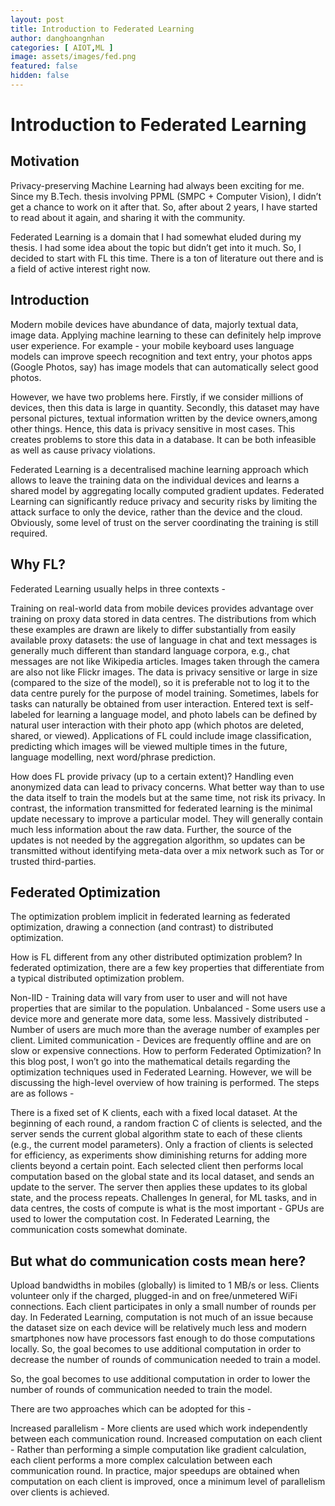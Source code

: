 ```yaml
---
layout: post
title: Introduction to Federated Learning
author: danghoangnhan
categories: [ AIOT,ML ]
image: assets/images/fed.png
featured: false
hidden: false
---
```

# Introduction to Federated Learning


## Motivation
Privacy-preserving Machine Learning had always been exciting for me. Since my B.Tech. thesis involving PPML (SMPC + Computer Vision), I didn’t get a chance to work on it after that. So, after about 2 years, I have started to read about it again, and sharing it with the community.

Federated Learning is a domain that I had somewhat eluded during my thesis. I had some idea about the topic but didn’t get into it much. So, I decided to start with FL this time. There is a ton of literature out there and is a field of active interest right now.

## Introduction
Modern mobile devices have abundance of data, majorly textual data, image data. Applying machine learning to these can definitely help improve user experience. For example - your mobile keyboard uses language models can improve speech recognition and text entry, your photos apps (Google Photos, say) has image models that can automatically select good photos.

However, we have two problems here. Firstly, if we consider millions of devices, then this data is large in quantity. Secondly, this dataset may have personal pictures, textual information written by the device owners,among other things. Hence, this data is privacy sensitive in most cases. This creates problems to store this data in a database. It can be both infeasible as well as cause privacy violations.

Federated Learning is a decentralised machine learning approach which allows to leave the training data on the individual devices and learns a shared model by aggregating locally computed gradient updates. Federated Learning can significantly reduce privacy and security risks by limiting the attack surface to only the device, rather than the device and the cloud. Obviously, some level of trust on the server coordinating the training is still required.

## Why FL?
Federated Learning usually helps in three contexts -

Training on real-world data from mobile devices provides advantage over training on proxy data stored in data centres. The distributions from which these examples are drawn are likely to differ substantially from easily available proxy datasets: the use of language in chat and text messages is generally much different than standard language corpora, e.g., chat messages are not like Wikipedia articles. Images taken through the camera are also not like Flickr images.
The data is privacy sensitive or large in size (compared to the size of the model), so it is preferable not to log it to the data centre purely for the purpose of model training.
Sometimes, labels for tasks can naturally be obtained from user interaction. Entered text is self-labeled for learning a language model, and photo labels can be defined by natural user interaction with their photo app (which photos are deleted, shared, or viewed).
Applications of FL could include image classification, predicting which images will be viewed multiple times in the future, language modelling, next word/phrase prediction.

How does FL provide privacy (up to a certain extent)?
Handling even anonymized data can lead to privacy concerns. What better way than to use the data itself to train the models but at the same time, not risk its privacy. In contrast, the information transmitted for federated learning is the minimal update necessary to improve a particular model. They will generally contain much less information about the raw data. Further, the source of the updates is not needed by the aggregation algorithm, so updates can be transmitted without identifying meta-data over a mix network such as Tor or trusted third-parties.
 
## Federated Optimization
The optimization problem implicit in federated learning as federated optimization, drawing a connection (and contrast) to distributed optimization.

How is FL different from any other distributed optimization problem?
In federated optimization, there are a few key properties that differentiate from a typical distributed optimization problem.

Non-IID - Training data will vary from user to user and will not have properties that are similar to the population.
Unbalanced - Some users use a device more and generate more data, some less.
Massively distributed - Number of users are much more than the average number of examples per client.
Limited communication - Devices are frequently offline and are on slow or expensive connections.
How to perform Federated Optimization?
In this blog post, I won’t go into the mathematical details regarding the optimization techniques used in Federated Learning. However, we will be discussing the high-level overview of how training is performed. The steps are as follows -

There is a fixed set of K clients, each with a fixed local dataset.
At the beginning of each round, a random fraction C of clients is selected, and the server sends the current global algorithm state to each of these clients (e.g., the current model parameters).
Only a fraction of clients is selected for efficiency, as experiments show diminishing returns for adding more clients beyond a certain point.
Each selected client then performs local computation based on the global state and its local dataset, and sends an update to the server.
The server then applies these updates to its global state, and the process repeats.
Challenges
In general, for ML tasks, and in data centres, the costs of compute is what is the most important - GPUs are used to lower the computation cost. In Federated Learning, the communication costs somewhat dominate.

## But what do communication costs mean here?

Upload bandwidths in mobiles (globally) is limited to 1 MB/s or less.
Clients volunteer only if the charged, plugged-in and on free/unmetered WiFi connections.
Each client participates in only a small number of rounds per day.
In Federated Learning, computation is not much of an issue because the dataset size on each device will be relatively much less and modern smartphones now have processors fast enough to do those computations locally. So, the goal becomes to use additional computation in order to decrease the number of rounds of communication needed to train a model.

So, the goal becomes to use additional computation in order to lower the number of rounds of communication needed to train the model.

There are two approaches which can be adopted for this -

Increased parallelism - More clients are used which work independently between each communication round.
Increased computation on each client - Rather than performing a simple computation like gradient calculation, each client performs a more complex calculation between each communication round.
In practice, major speedups are obtained when computation on each client is improved, once a minimum level of parallelism over clients is achieved.